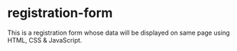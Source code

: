 # registration-form
This is a registration form whose data will be displayed on same page using HTML, CSS &amp; JavaScript.
